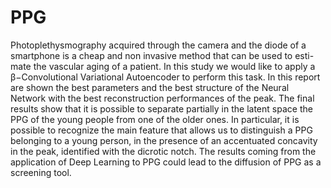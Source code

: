 # PPG
Photoplethysmography acquired through the camera and the diode of a smartphone is a cheap and non invasive method that can be used to esti- mate the vascular aging of a patient. In this study we would like to apply a β−Convolutional Variational Autoencoder to perform this task. In this report are shown the best parameters and the best structure of the Neural Network with the best reconstruction performances of the peak. The final results show that it is possible to separate partially in the latent space the PPG of the young people from one of the older ones. In particular, it is possible to recognize the main feature that allows us to distinguish a PPG belonging to a young person, in the presence of an accentuated concavity in the peak, identified with the dicrotic notch. The results coming from the application of Deep Learning to PPG could lead to the diffusion of PPG as a screening tool.
